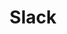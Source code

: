 ---
created: '2025-09-16T15:05:15.650775'
modified: '2025-09-17T16:14:24.446830'
ship_factor: 5
subtype: mcp-servers
tags: []
title: Slack
type: tool
version: 1
---